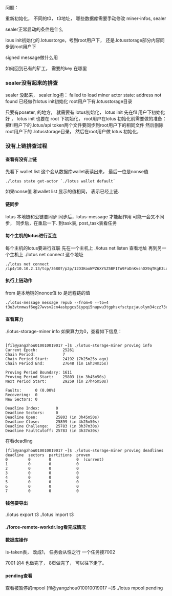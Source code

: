 问题：

重新初始化， 不同的t0， t3地址， 哪些数据库需要手动修改
miner-infos, sealer



sealer正常启动的条件是什么

lous init初始化的.lotusstorge，考到root用户下， 还是.lotusstorage部分内容同步到root用户下

signed message做什么用

如何回到已有的矿工， 需要的key 在哪里

### sealer没有起来的排查

sealer 没起来， sealer.log抱：
failed to load miner actor state: address not found 
已经做作lotus init初始化
root用户下有.lotusstorage目录




只要有poseter, 的地方， 就需要有 lotus初始化， 
lotus init 先在fil 用户下初始化好 ， 
lotus init 也要在 root 下初始化， 
root用户在lotus 初始化前需要做的准备：
把fil用户下的.lotus/api token两个文件要同步到root用户下的相同文件
然后删除 root用户下的 .lotusstorage目录， 
然后在root用户做 lotus 初始化， 






### 没有上链排查过程 
#### 查看有没有上链
先看下 wallet list 
这个会从数据库wallet表读出来，
最后一位是nonse值
```
./lotus state get-actor `./lotus wallet default`
```

如果nonse值 和wallet list 显示的值相同， 表示已经上链. 
#### 链同步
lotus 本地链和公链要同步
同步后，lotus-message 才能起作用
可能一会又不同步， 同步后，在重启一下. 
到task表, post_task表看任务

#### 每个主机的lotus进行互连
每个主机的lotus要进行互联
先在一个主机上 ./lotus net listen 查看地址 
再到另一个主机上    ./lotus net connect 这个地址
```
./lotus net connect /ip4/10.10.2.13/tcp/36807/p2p/12D3KooWPZ6XYSZ5BP1To9FaDnKvsnDX9qTKgE3LuHcnQGN1EA8W
```

#### 执行上链动作

from 是本地链的nonce值
to 是远程链的值
```
./lotus-message message repub --from=0 --to=4 t3u3vtnmwsf6eg27wvsv2cn4asbpgcs5iypqi5nupwu3tgphsxfsctpzjauolym34czz73esw77aaaogajzopq
```

#### 查看算力
./lotus-storage-miner info 
如果算力为0，查看如下信息：
```
 
[fil@yangzhou010010019017 ~]$ ./lotus-storage-miner proving info
Current Epoch:           25261
Chain Period:            7
Chain Period Start:      24192 (7h25m25s ago)
Chain Period End:        27648 (in 16h34m35s)

Proving Period Boundary: 1611
Proving Period Start:    25803 (in 3h45m50s)
Next Period Start:       29259 (in 27h45m50s)

Faults:      0 (0.00%)
Recovering:  0
New Sectors: 0

Deadline Index:       0
Deadline Sectors:     0
Deadline Open:        25803 (in 3h45m50s)
Deadline Close:       25899 (in 4h25m50s)
Deadline Challenge:   25783 (in 3h37m30s)
Deadline FaultCutoff: 25783 (in 3h37m30s)
```

在看deadling
```
[fil@yangzhou010010019017 ~]$ ./lotus-storage-miner proving deadlines
deadline  sectors  partitions  proven
0         0        0           0  (current)
1         0        0           0
2         0        0           0
3         0        0           0
4         0        0           0
5         0        0           0
6         0        0           0
7         0        0           0
```


#### 钱包要导出 
./lotus export t3
./lotus import t3 

#### ./force-remote-workdr.log看完成情况

#### 数据库操作
is-taken表， 改成1， 任务会从性之行
一个任务接7002

7001 的4 也做完了， 8页做完了， 可以往下走了。 

#### pending查看
查看被暂停的mpool
[fil@yangzhou010010019017 ~]$ ./lotus mpool pending

